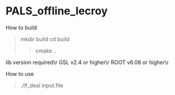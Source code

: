 # PALS_offline_lecroy

How to build
> mkdir build
> cd build
>> cmake ..

lib version required\r
GSL v2.4 or higher\r
ROOT v6.08 or higher\r

How to use

> ./lf_deal input.file
